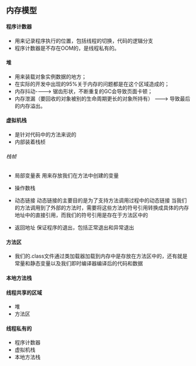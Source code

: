 ## 内存模型

#### 程序计数器

- 用来记录程序执行的位置，包括线程的切换，代码的逻辑分支
- 程序计数器是不存在OOM的，是线程私有的。

#### 堆

- 用来装载对象实例数据的地方；
- 在实际的开发中出现的95%关于内存的问题都是在这个区域造成的；
- 内存抖动----> 锯齿形状，不断重复的GC会导致页面卡顿；
- 内存泄漏（要回收的对象被别的生命周期更长的对象所持有） ---> 导致最后的内存溢出。

#### 虚拟机栈
- 是针对代码中的方法来说的
- 内部装着栈桢

###### 栈帧

- 局部变量表
用来存放我们在方法中创建的变量

- 操作数栈

- 动态链接
动态链接的主要目的是为了支持方法调用过程中的动态链接
当我们的方法调用到了外部的方法时，需要将这些方法的符号引用转换成具体的内存地址中的直接引用，而我们的符号引用是存在于方法区中的

- 返回地址
保证程序的退出，包括正常退出和异常退出

#### 方法区
- 我们的.class文件通过类加载器加载到内存中是存放在方法区中的，还有就是常量和静态变量以及我们即时编译器编译后的代码和数据

#### 本地方法栈


#### 线程共享的区域
- 堆
- 方法区

#### 线程私有的
- 程序计数器
- 虚拟机栈
- 本地方法栈
